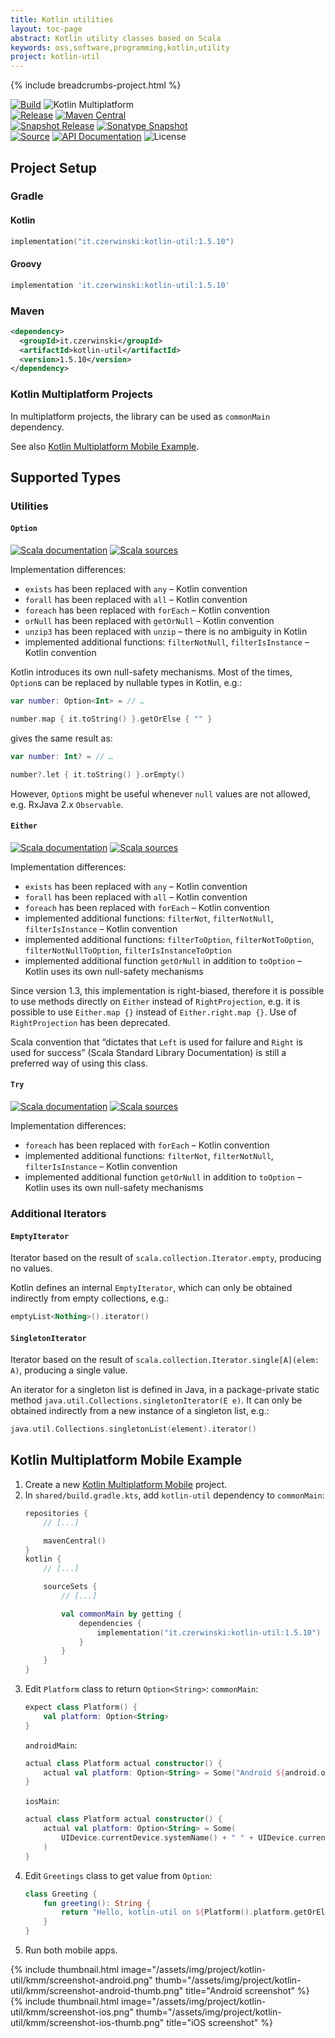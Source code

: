 ```yaml
---
title: Kotlin utilities
layout: toc-page
abstract: Kotlin utility classes based on Scala
keywords: oss,software,programming,kotlin,utility
project: kotlin-util
---
```


{% include breadcrumbs-project.html %}

[![Build](https://github.com/sczerwinski/kotlin-util/workflows/Build/badge.svg)](https://github.com/sczerwinski/kotlin-util/actions)
![Kotlin Multiplatform](https://img.shields.io/badge/Kotlin-Multiplatform-blueviolet)  
[![Release](https://github.com/sczerwinski/kotlin-util/workflows/Release/badge.svg)](https://github.com/sczerwinski/kotlin-util/actions)
[![Maven Central](https://img.shields.io/maven-central/v/it.czerwinski/kotlin-util.svg)](https://repo1.maven.org/maven2/it/czerwinski/kotlin-util/)  
[![Snapshot Release](https://github.com/sczerwinski/kotlin-util/workflows/Snapshot%20Release/badge.svg)](https://github.com/sczerwinski/kotlin-util/actions)
[![Sonatype Snapshot](https://img.shields.io/nexus/s/https/oss.sonatype.org/it.czerwinski/kotlin-util.svg)](https://oss.sonatype.org/content/repositories/snapshots/it/czerwinski/kotlin-util/)  
[![Source](https://img.shields.io/badge/source-GitHub-blue.svg)](https://github.com/sczerwinski/kotlin-util)
[![API Documentation](https://img.shields.io/badge/api-docs-blue.svg)](1.4.20/docs)
![License](https://img.shields.io/badge/license-Apache%202-blue)

## Project Setup

### Gradle

#### Kotlin

```kotlin
implementation("it.czerwinski:kotlin-util:1.5.10")
```

#### Groovy

```groovy
implementation 'it.czerwinski:kotlin-util:1.5.10'
```

### Maven

```xml
<dependency>
  <groupId>it.czerwinski</groupId>
  <artifactId>kotlin-util</artifactId>
  <version>1.5.10</version>
</dependency>
```

### Kotlin Multiplatform Projects

In multiplatform projects, the library can be used as `commonMain` dependency.

See also [Kotlin Multiplatform Mobile Example](#kotlin-multiplatform-mobile-example).

## Supported Types

### Utilities

#### `Option`

[![Scala documentation](https://img.shields.io/badge/scala-docs-blue.svg)](http://www.scala-lang.org/api/2.13.0/scala/Option.html)
[![Scala sources](https://img.shields.io/badge/scala-sources-blue.svg)](https://github.com/scala/scala/blob/v2.13.0/src/library/scala/Option.scala)

Implementation differences:

* `exists` has been replaced with `any` – Kotlin convention
* `forall` has been replaced with `all` – Kotlin convention
* `foreach` has been replaced with `forEach` – Kotlin convention
* `orNull` has been replaced with `getOrNull` – Kotlin convention
* `unzip3` has been replaced with `unzip` – there is no ambiguity in Kotlin
* implemented additional functions: `filterNotNull`, `filterIsInstance` – Kotlin convention

Kotlin introduces its own null-safety mechanisms.
Most of the times, `Option`s can be replaced by nullable types in Kotlin, e.g.:

```kotlin
var number: Option<Int> = // …

number.map { it.toString() }.getOrElse { "" }
```

gives the same result as:

```kotlin
var number: Int? = // …

number?.let { it.toString() }.orEmpty()
```

However, `Option`s might be useful whenever `null` values are not allowed,
e.g. RxJava 2.x `Observable`.

#### `Either`

[![Scala documentation](https://img.shields.io/badge/scala-docs-blue.svg)](http://www.scala-lang.org/api/2.13.0/scala/util/Either.html)
[![Scala sources](https://img.shields.io/badge/scala-sources-blue.svg)](https://github.com/scala/scala/blob/v2.13.0/src/library/scala/util/Either.scala)

Implementation differences:

* `exists` has been replaced with `any` – Kotlin convention
* `forall` has been replaced with `all` – Kotlin convention
* `foreach` has been replaced with `forEach` – Kotlin convention
* implemented additional functions: `filterNot`, `filterNotNull`, `filterIsInstance` – Kotlin convention
* implemented additional functions: `filterToOption`, `filterNotToOption`, `filterNotNullToOption`, `filterIsInstanceToOption`
* implemented additional function `getOrNull` in addition to `toOption` – Kotlin uses its own null-safety mechanisms

Since version 1.3, this implementation is right-biased, therefore it is possible
to use methods directly on `Either` instead of `RightProjection`,
e.g. it is possible to use `Either.map {}` instead of `Either.right.map {}`.
Use of `RightProjection` has been deprecated.

Scala convention that “dictates that `Left` is used for failure and `Right` is used for success”
(Scala Standard Library Documentation) is still a preferred way of using this class.

#### `Try`

[![Scala documentation](https://img.shields.io/badge/scala-docs-blue.svg)](http://www.scala-lang.org/api/2.13.0/scala/util/Try.html)
[![Scala sources](https://img.shields.io/badge/scala-sources-blue.svg)](https://github.com/scala/scala/blob/v2.13.0/src/library/scala/util/Try.scala)

Implementation differences:

* `foreach` has been replaced with `forEach` – Kotlin convention
* implemented additional functions: `filterNot`, `filterNotNull`, `filterIsInstance` – Kotlin convention
* implemented additional function `getOrNull` in addition to `toOption` – Kotlin uses its own null-safety mechanisms

### Additional Iterators

#### `EmptyIterator`

Iterator based on the result of `scala.collection.Iterator.empty`, producing no values.

Kotlin defines an internal `EmptyIterator`, which can only be obtained indirectly
from empty collections, e.g.:

```kotlin
emptyList<Nothing>().iterator()
```

#### `SingletonIterator`

Iterator based on the result of `scala.collection.Iterator.single[A](elem: A)`, producing a single value.

An iterator for a singleton list is defined in Java, in a package-private static method
`java.util.Collections.singletonIterator(E e)`. It can only be obtained indirectly
from a new instance of a singleton list, e.g.:
```kotlin
java.util.Collections.singletonList(element).iterator()
```

## Kotlin Multiplatform Mobile Example

1. Create a new [Kotlin Multiplatform Mobile](https://kotlinlang.org/docs/mobile/home.html) project.
2. In `shared/build.gradle.kts`, add `kotlin-util` dependency to `commonMain`:
    ```kotlin
    repositories {
        // [...]
    
        mavenCentral()
    }
    kotlin {
        // [...]
    
        sourceSets {
            // [...]
    
            val commonMain by getting {
                dependencies {
                    implementation("it.czerwinski:kotlin-util:1.5.10")
                }
            }
        }
    }
    ```
3. Edit `Platform` class to return `Option<String>`:
    `commonMain`:
    ```kotlin
    expect class Platform() {
        val platform: Option<String>
    }
    ```
    `androidMain`:
    ```kotlin
    actual class Platform actual constructor() {
        actual val platform: Option<String> = Some("Android ${android.os.Build.VERSION.SDK_INT}")
    }
    ```
    `iosMain`:
    ```kotlin
    actual class Platform actual constructor() {
        actual val platform: Option<String> = Some(
            UIDevice.currentDevice.systemName() + " " + UIDevice.currentDevice.systemVersion
        )
    }
    ```
4. Edit `Greetings` class to get value from `Option`:
    ```kotlin
    class Greeting {
        fun greeting(): String {
            return "Hello, kotlin-util on ${Platform().platform.getOrElse { "unknown platform" }}!"
        }
    }    
    ```
5. Run both mobile apps.
<div class="row">
    <div class="col-xs-12 col-md-6">
        {% include thumbnail.html image="/assets/img/project/kotlin-util/kmm/screenshot-android.png" thumb="/assets/img/project/kotlin-util/kmm/screenshot-android-thumb.png" title="Android screenshot" %}
    </div>
    <div class="col-xs-12 col-md-6">
        {% include thumbnail.html image="/assets/img/project/kotlin-util/kmm/screenshot-ios.png" thumb="/assets/img/project/kotlin-util/kmm/screenshot-ios-thumb.png" title="iOS screenshot" %}
    </div>
</div>
